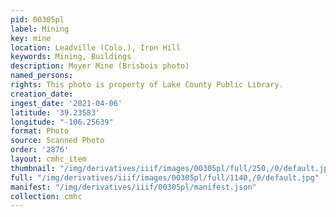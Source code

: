 ```yaml
---
pid: 00305pl
label: Mining
key: mine
location: Leadville (Colo.), Iron Hill
keywords: Mining, Buildings
description: Moyer Mine (Brisbois photo)
named_persons: 
rights: This photo is property of Lake County Public Library.
creation_date: 
ingest_date: '2021-04-06'
latitude: '39.23583'
longitude: "-106.25639"
format: Photo
source: Scanned Photo
order: '2876'
layout: cmhc_item
thumbnail: "/img/derivatives/iiif/images/00305pl/full/250,/0/default.jpg"
full: "/img/derivatives/iiif/images/00305pl/full/1140,/0/default.jpg"
manifest: "/img/derivatives/iiif/00305pl/manifest.json"
collection: cmhc
---
```

